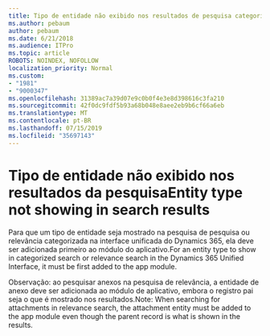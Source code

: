 ```yaml
---
title: Tipo de entidade não exibido nos resultados de pesquisa categorizados ou de relevância na interface unificada do Dynamics 365
ms.author: pebaum
author: pebaum
ms.date: 6/21/2018
ms.audience: ITPro
ms.topic: article
ROBOTS: NOINDEX, NOFOLLOW
localization_priority: Normal
ms.custom:
- "1981"
- "9000347"
ms.openlocfilehash: 31389ac7a39d07e9c0b0f4e3e8d398616c3fa210
ms.sourcegitcommit: 42f0dc9fdf5b93a68b048e8aee2eb9b6cf66a6eb
ms.translationtype: MT
ms.contentlocale: pt-BR
ms.lasthandoff: 07/15/2019
ms.locfileid: "35697143"
---
```

# <a name="entity-type-not-showing-in-search-results"></a><span data-ttu-id="18655-102">Tipo de entidade não exibido nos resultados da pesquisa</span><span class="sxs-lookup"><span data-stu-id="18655-102">Entity type not showing in search results</span></span>

<span data-ttu-id="18655-103">Para que um tipo de entidade seja mostrado na pesquisa de pesquisa ou relevância categorizada na interface unificada do Dynamics 365, ela deve ser adicionada primeiro ao módulo do aplicativo.</span><span class="sxs-lookup"><span data-stu-id="18655-103">For an entity type to show in categorized search or relevance search in the Dynamics 365 Unified Interface, it must be first added to the app module.</span></span>

<span data-ttu-id="18655-104">Observação: ao pesquisar anexos na pesquisa de relevância, a entidade de anexo deve ser adicionada ao módulo de aplicativo, embora o registro pai seja o que é mostrado nos resultados.</span><span class="sxs-lookup"><span data-stu-id="18655-104">Note: When searching for attachments in relevance search, the attachment entity must be added to the app module even though the parent record is what is shown in the results.</span></span>
